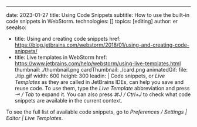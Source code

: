 ---
date: 2023-01-27
title: Using Code Snippets
subtitle: How to use the built-in code snippets in WebStorm.
technologies: []
topics: [editing]
author: er
seealso:
- title: Using and creating code snippets
  href: https://blog.jetbrains.com/webstorm/2018/01/using-and-creating-code-snippets/
- title: Live templates in WebStorm
  href: https://www.jetbrains.com/help/webstorm/using-live-templates.html
thumbnail: ./thumbnail.png
cardThumbnail: ./card.png
animatedGif:
  file: ./tip.gif
  width: 600
  height: 300
leadin: |
Code snippets, or _Live Templates_ as they are called in JetBrains IDEs, can help you save and reuse code. To use them, type the _Live Template_ abbreviation and press _⇥ / Tab_ to expand it. You can also press _⌘J / Ctrl+J_ to check what code snippets are available in the current context.

To see the full list of available code snippets, go to _Preferences / Settings | Editor | Live Templates_.
